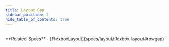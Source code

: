 ```yaml
---
title: Layout Gap
sidebar_position: 3
hide_table_of_contents: true
---
```


<DarumaPlayer
  src='https://raw.githubusercontent.com/verygoodgraphics/resource/main/feature/flex_layout/flex_layout__gap.daruma'
/>

<br />
**Related Specs**
- [FlexboxLayout](specs/layout/flexbox-layout#rowgap)
